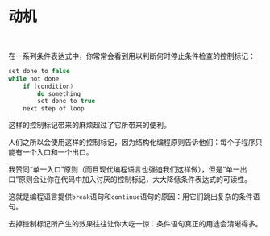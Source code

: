 # 动机

<br>

在一系列条件表达式中，你常常会看到用以判断何时停止条件检查的控制标记：

```java
set done to false
while not done
	if (condition)
		do something
		set done to true
	next step of loop
```

这样的控制标记带来的麻烦超过了它所带来的便利。

人们之所以会使用这样的控制标记，因为结构化编程原则告诉他们：每个子程序只能有一个入口和一个出口。

我赞同“单一入口”原则（而且现代编程语言也强迫我们这样做），但是“单一出口”原则会让你在代码中加入讨厌的控制标记，大大降低条件表达式的可读性。

这就是编程语言提供`break`语句和`continue`语句的原因：用它们跳出复杂的条件语句。

去掉控制标记所产生的效果往往让你大吃一惊：条件语句真正的用途会清晰得多。

<br>

